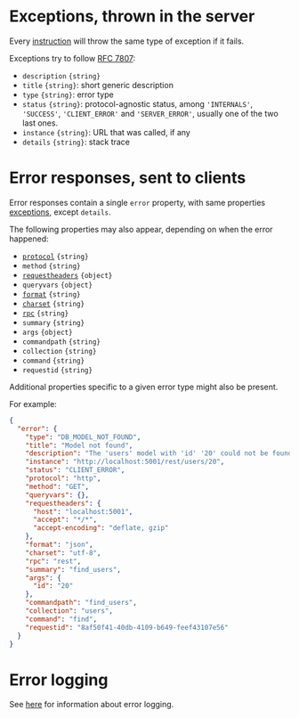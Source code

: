 # Exceptions, thrown in the server

Every [instruction](usage.md#instructions) will throw the same type of
exception if it fails.

Exceptions try to follow [RFC 7807](https://tools.ietf.org/rfc/rfc7807.txt):
  - `description` `{string}`
  - `title` `{string}`: short generic description
  - `type` `{string}`: error type
  - `status` `{string}`: protocol-agnostic status, among `'INTERNALS'`,
    `'SUCCESS'`, `'CLIENT_ERROR'` and `'SERVER_ERROR'`, usually one of the
    two last ones.
  - `instance` `{string}`: URL that was called, if any
  - `details` `{string}`: stack trace

# Error responses, sent to clients

Error responses contain a single `error` property, with same properties
[exceptions](#exceptions), except `details`.

The following properties may also appear, depending on when the error happened:
  - [`protocol`](protocols.md) `{string}`
  - `method` `{string}`
  - [`requestheaders`](protocols.md#headers-and-method) `{object}`
  - `queryvars` `{object}`
  - [`format`](formats.md) `{string}`
  - [`charset`](formats.md#charsets) `{string}`
  - [`rpc`](rpc.md) `{string}`
  - `summary` `{string}`
  - `args` `{object}`
  - `commandpath` `{string}`
  - `collection` `{string}`
  - `command` `{string}`
  - `requestid` `{string}`

Additional properties specific to a given error type might also be present.

For example:

```json
{
  "error": {
    "type": "DB_MODEL_NOT_FOUND",
    "title": "Model not found",
    "description": "The 'users' model with 'id' '20' could not be found",
    "instance": "http://localhost:5001/rest/users/20",
    "status": "CLIENT_ERROR",
    "protocol": "http",
    "method": "GET",
    "queryvars": {},
    "requestheaders": {
      "host": "localhost:5001",
      "accept": "*/*",
      "accept-encoding": "deflate, gzip"
    },
    "format": "json",
    "charset": "utf-8",
    "rpc": "rest",
    "summary": "find_users",
    "args": {
      "id": "20"
    },
    "commandpath": "find_users",
    "collection": "users",
    "command": "find",
    "requestid": "8af50f41-40db-4109-b649-feef43107e56"
  }
}
```

# Error logging

See [here](events.md#error-information) for information about error logging.
